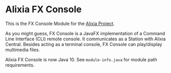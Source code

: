 # Alixia FX Console

This is the FX Console Module for the [Alixia Project](https://github.com/markhull/Alixia).

As you might guess, FX Console is a JavaFX implementation of a Command Line Interface (CLI) remote console. It communicates as a Station with Alixia Central. Besides acting as a terminal console, FX Console can play/display multimedia files.

Alixia FX Console is now Java 10. See `module-info.java` for module path requirements.
